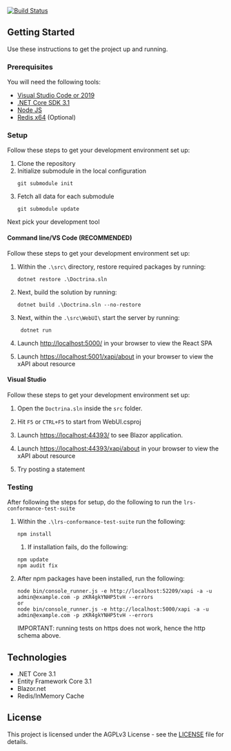 [![Build Status](https://dev.azure.com/bitflipping/Doctrina/_apis/build/status/bitflipping-net.doctrina-lrs?branchName=develop)](https://dev.azure.com/bitflipping/Doctrina/_build/latest?definitionId=10&branchName=develop)

## Getting Started
Use these instructions to get the project up and running.

### Prerequisites
You will need the following tools:

* [Visual Studio Code or 2019](https://www.visualstudio.com/downloads/)
* [.NET Core SDK 3.1](https://www.microsoft.com/net/download/dotnet-core/3.1)
* [Node JS](https://nodejs.org/en/download/)
* [Redis x64](https://redis.io/) (Optional)

### Setup
Follow these steps to get your development environment set up:

   1. Clone the repository
   2. Initialize submodule in the local configuration
      ```
      git submodule init
      ```
   3. Fetch all data for each submodule
      ```
      git submodule update
      ```

Next pick your development tool

#### Command line/VS Code (RECOMMENDED)
Follow these steps to get your development environment set up:

  1. Within the `.\src\` directory, restore required packages by running:
     ```
     dotnet restore .\Doctrina.sln
     ```
  2. Next, build the solution by running:
     ```
     dotnet build .\Doctrina.sln --no-restore
     ```
  4. Next, within the `.\src\WebUI\` start the server by running:
     ```
	  dotnet run
	  ```
  5. Launch [http://localhost:5000/](http://localhost:5000/) in your browser to view the React SPA

  6. Launch [https://localhost:5001/xapi/about](https://localhost:5001/xapi/about) in your browser to view the xAPI about resource

#### Visual Studio
Follow these steps to get your development environment set up:
1. Open the `Doctrina.sln` inside the `src` folder.
2. Hit `F5` or `CTRL+F5` to start from WebUI.csproj
3. Launch [https://localhost:44393/](https://localhost:44393/) to see Blazor application.
4. Launch [https://localhost:44393/xapi/about](https://localhost:44393/xapi/about) in your browser to view the xAPI about resource

5. Try posting a statement

### Testing
After following the steps for setup, do the following to run the `lrs-conformance-test-suite`

1. Within the `.\lrs-conformance-test-suite` run the following:
   ```
   npm install
   ```
   1. If installation fails, do the following:
   ```
   npm update
   npm audit fix
   ```
2. After npm packages have been installed, run the following:
   ```
   node bin/console_runner.js -e http://localhost:52209/xapi -a -u admin@example.com -p zKR4gkYNHP5tvH --errors
   or
   node bin/console_runner.js -e http://localhost:5000/xapi -a -u admin@example.com -p zKR4gkYNHP5tvH --errors
   ```
   IMPORTANT: running tests on https does not work, hence the http schema above.


## Technologies
* .NET Core 3.1
* Entity Framework Core 3.1
* Blazor.net
* Redis/InMemory Cache

## License
This project is licensed under the AGPLv3 License - see the [LICENSE](https://github.com/bitflipping-solutions/doctrina-lrs/blob/develop/LICENSE) file for details.
